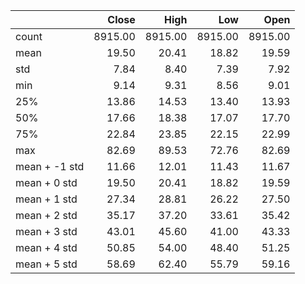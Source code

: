 |               |   Close |    High |     Low |    Open |
|:--------------|--------:|--------:|--------:|--------:|
| count         | 8915.00 | 8915.00 | 8915.00 | 8915.00 |
| mean          |   19.50 |   20.41 |   18.82 |   19.59 |
| std           |    7.84 |    8.40 |    7.39 |    7.92 |
| min           |    9.14 |    9.31 |    8.56 |    9.01 |
| 25%           |   13.86 |   14.53 |   13.40 |   13.93 |
| 50%           |   17.66 |   18.38 |   17.07 |   17.70 |
| 75%           |   22.84 |   23.85 |   22.15 |   22.99 |
| max           |   82.69 |   89.53 |   72.76 |   82.69 |
| mean + -1 std |   11.66 |   12.01 |   11.43 |   11.67 |
| mean + 0 std  |   19.50 |   20.41 |   18.82 |   19.59 |
| mean + 1 std  |   27.34 |   28.81 |   26.22 |   27.50 |
| mean + 2 std  |   35.17 |   37.20 |   33.61 |   35.42 |
| mean + 3 std  |   43.01 |   45.60 |   41.00 |   43.33 |
| mean + 4 std  |   50.85 |   54.00 |   48.40 |   51.25 |
| mean + 5 std  |   58.69 |   62.40 |   55.79 |   59.16 |
